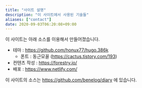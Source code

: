 ```yaml
---
title: "사이트 설명"
description: "이 사이트에서 사용된 기술들"
aliases: ["contact"]
date: 2020-09-03T06:20:08+09:00
---
```


이 사이트는 아래 소스를 이용해서 만들어졌습니다.

* 테마 : https://github.com/honux77/hugo.386k
    * 폰트 : 동근모꼴 (https://cactus.tistory.com/193)
* 컨텐츠 작성 : https://forestry.io/ 
* 배포 : https://www.netlify.com/

이 사이트의 소스는 https://github.com/benelog/diary 에 있습니다.

